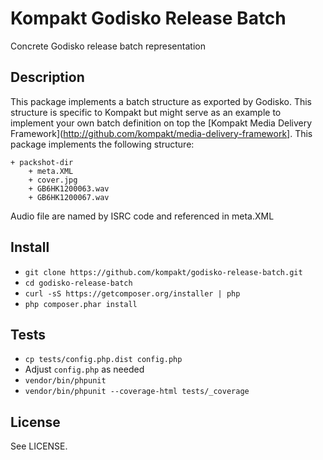# Kompakt Godisko Release Batch

Concrete Godisko release batch representation

## Description

This package implements a batch structure as exported by Godisko. This structure is specific to Kompakt but might serve as an example to implement your own batch definition on top the [Kompakt Media Delivery Framework](http://github.com/kompakt/media-delivery-framework]. This package implements the following structure:

    + packshot-dir
        + meta.XML
        + cover.jpg
        + GB6HK1200063.wav
        + GB6HK1200067.wav

Audio file are named by ISRC code and referenced in meta.XML

## Install

+ `git clone https://github.com/kompakt/godisko-release-batch.git`
+ `cd godisko-release-batch`
+ `curl -sS https://getcomposer.org/installer | php`
+ `php composer.phar install`

## Tests

+ `cp tests/config.php.dist config.php`
+ Adjust `config.php` as needed
+ `vendor/bin/phpunit`
+ `vendor/bin/phpunit --coverage-html tests/_coverage`

## License

See LICENSE.